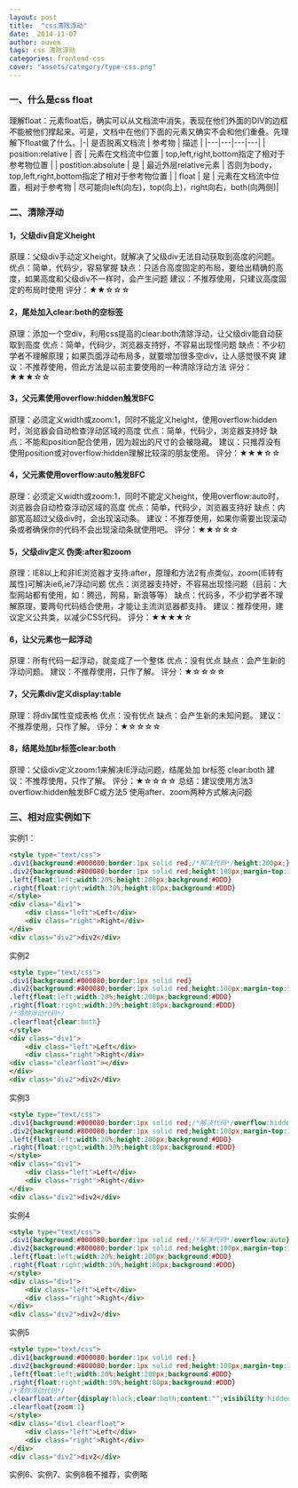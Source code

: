 ```yaml
---
layout: post
title:  "css清除浮动"
date:  2014-11-07
author: ouven
tags: css 清除浮动
categories: frontend-css
cover: "assets/category/type-css.png"
---
```


### 一、什么是css float

理解float：元素float后，确实可以从文档流中消失，表现在他们外面的DIV的边框不能被他们撑起来。可是，文档中在他们下面的元素又确实不会和他们重叠。先理解下float做了什么。
​
|-| 是否脱离文档流 | 参考物 | 描述 |
|---|---|---|---|
| position:relative | 否 | 元素在文档流中位置 | top,left,right,bottom指定了相对于参考物位置 |
| postition:absolute | 是 | 最近外层relative元素 | 否则为body，top,left,right,bottom指定了相对于参考物位置 |
| float | 是 | 元素在文档流中位置，相对于参考物 | 尽可能向left(向左)，top(向上)，right向右，both(向两侧)|

### 二、清除浮动

#### 1，父级div自定义height

原理：父级div手动定义height，就解决了父级div无法自动获取到高度的问题。
优点：简单，代码少，容易掌握
缺点：只适合高度固定的布局，要给出精确的高度，如果高度和父级div不一样时，会产生问题
建议：不推荐使用，只建议高度固定的布局时使用
评分：★★☆☆☆

#### 2，尾处加入clear:both的空标签

原理：添加一个空div，利用css提高的clear:both清除浮动，让父级div能自动获取到高度
优点：简单，代码少，浏览器支持好，不容易出现怪问题
缺点：不少初学者不理解原理；如果页面浮动布局多，就要增加很多空div，让人感觉很不爽
建议：不推荐使用，但此方法是以前主要使用的一种清除浮动方法
评分：★★★☆☆

#### 3，父元素使用overflow:hidden触发BFC

原理：必须定义width或zoom:1，同时不能定义height，使用overflow:hidden时，浏览器会自动检查浮动区域的高度
优点：简单，代码少，浏览器支持好
缺点：不能和position配合使用，因为超出的尺寸的会被隐藏。
建议：只推荐没有使用position或对overflow:hidden理解比较深的朋友使用。
评分：★★★☆☆

#### 4，父元素使用overflow:auto触发BFC

原理：必须定义width或zoom:1，同时不能定义height，使用overflow:auto时，浏览器会自动检查浮动区域的高度
优点：简单，代码少，浏览器支持好
缺点：内部宽高超过父级div时，会出现滚动条。
建议：不推荐使用，如果你需要出现滚动条或者确保你的代码不会出现滚动条就使用吧。
评分：★★☆☆☆

#### 5，父级div定义 伪类:after和zoom

原理：IE8以上和非IE浏览器才支持:after，原理和方法2有点类似，zoom(IE转有属性)可解决ie6,ie7浮动问题
优点：浏览器支持好，不容易出现怪问题（目前：大型网站都有使用，如：腾迅，网易，新浪等等）
缺点：代码多，不少初学者不理解原理，要两句代码结合使用，才能让主流浏览器都支持。
建议：推荐使用，建议定义公共类，以减少CSS代码。
评分：★★★★☆

#### 6，让父元素也一起浮动

原理：所有代码一起浮动，就变成了一个整体
优点：没有优点
缺点：会产生新的浮动问题。
建议：不推荐使用，只作了解。
评分：★☆☆☆☆

#### 7，父元素div定义display:table

原理：将div属性变成表格
优点：没有优点
缺点：会产生新的未知问题。
建议：不推荐使用，只作了解。
评分：★☆☆☆☆

#### 8，结尾处加br标签clear:both

原理：父级div定义zoom:1来解决IE浮动问题，结尾处加 br标签 clear:both
建议：不推荐使用，只作了解。
评分：★☆☆☆☆
总结：建议使用方法3 overflow:hidden触发BFC或方法5 使用after、zoom两种方式解决问题

### 三、相对应实例如下

实例1：

```html
<style type="text/css"> 
.div1{background:#000080;border:1px solid red;/*解决代码*/height:200px;}
.div2{background:#800080;border:1px solid red;height:100px;margin-top:10px}
.left{float:left;width:20%;height:200px;background:#DDD}
.right{float:right;width:30%;height:80px;background:#DDD}
</style> 
<div class="div1"> 
    <div class="left">Left</div> 
    <div class="right">Right</div> 
</div>
<div class="div2">div2</div>
```

实例2

```html
<style type="text/css"> 
.div1{background:#000080;border:1px solid red}
.div2{background:#800080;border:1px solid red;height:100px;margin-top:10px}
.left{float:left;width:20%;height:200px;background:#DDD}
.right{float:right;width:30%;height:80px;background:#DDD}
/*清除浮动代码*/
.clearfloat{clear:both}
</style> 
<div class="div1"> 
    <div class="left">Left</div> 
    <div class="right">Right</div>
<div class="clearfloat"></div>
</div>
<div class="div2">div2</div>
```

实例3

```html
<style type="text/css"> 
.div1{background:#000080;border:1px solid red;/*解决代码*/overflow:hidden;}
.div2{background:#800080;border:1px solid red;height:100px;margin-top:10px}
.left{float:left;width:20%;height:200px;background:#DDD}
.right{float:right;width:30%;height:80px;background:#DDD}
</style> 
<div class="div1"> 
    <div class="left">Left</div> 
    <div class="right">Right</div> 
</div>
<div class="div2">div2</div>
```

实例4

```html
<style type="text/css"> 
.div1{background:#000080;border:1px solid red;/*解决代码*/overflow:auto}
.div2{background:#800080;border:1px solid red;height:100px;margin-top:10px}
.left{float:left;width:20%;height:200px;background:#DDD}
.right{float:right;width:30%;height:80px;background:#DDD}
</style> 
<div class="div1"> 
    <div class="left">Left</div> 
    <div class="right">Right</div> 
</div>
<div class="div2">div2</div>
 ```
 
实例5

```html
<style type="text/css"> 
.div1{background:#000080;border:1px solid red;}
.div2{background:#800080;border:1px solid red;height:100px;margin-top:10px}
.left{float:left;width:20%;height:200px;background:#DDD}
.right{float:right;width:30%;height:80px;background:#DDD}
/*清除浮动代码*/
.clearfloat:after{display:block;clear:both;content:"";visibility:hidden;height:0}
.clearfloat{zoom:1}
</style> 
<div class="div1 clearfloat"> 
    <div class="left">Left</div> 
    <div class="right">Right</div> 
</div>
<div class="div2">div2</div>
```

实例6、实例7、实例8极不推荐，实例略
 